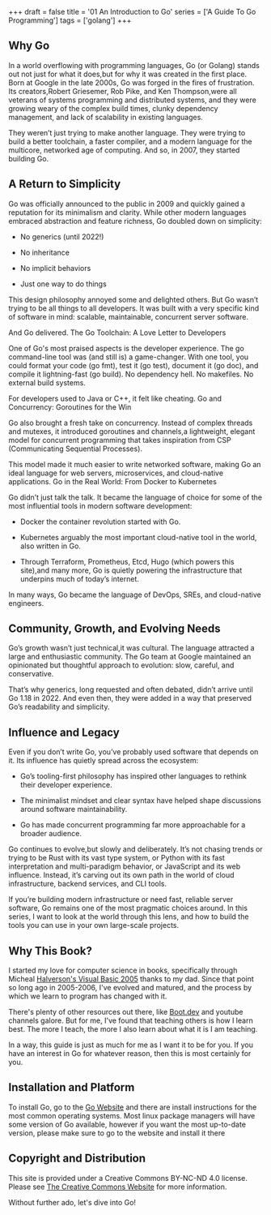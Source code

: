 +++
draft = false
title = '01 An Introduction to Go'
series = ['A Guide To Go Programming']
tags = ['golang']
+++

## Why Go

In a world overflowing with programming languages, Go (or Golang) stands out not just for what it does,but for why it was created in the first place. Born at Google in the late 2000s, Go was forged in the fires of frustration. Its creators,Robert Griesemer, Rob Pike, and Ken Thompson,were all veterans of systems programming and distributed systems, and they were growing weary of the complex build times, clunky dependency management, and lack of scalability in existing languages.

They weren’t just trying to make another language. They were trying to build a better toolchain, a faster compiler, and a modern language for the multicore, networked age of computing. And so, in 2007, they started building Go.

## A Return to Simplicity

Go was officially announced to the public in 2009 and quickly gained a reputation for its minimalism and clarity. While other modern languages embraced abstraction and feature richness, Go doubled down on simplicity:

- No generics (until 2022!)

- No inheritance

- No implicit behaviors

- Just one way to do things

This design philosophy annoyed some and delighted others. But Go wasn’t trying to be all things to all developers. It was built with a very specific kind of software in mind: scalable, maintainable, concurrent server software.

And Go delivered.
The Go Toolchain: A Love Letter to Developers

One of Go's most praised aspects is the developer experience. The go command-line tool was (and still is) a game-changer. With one tool, you could format your code (go fmt), test it (go test), document it (go doc), and compile it lightning-fast (go build). No dependency hell. No makefiles. No external build systems.

For developers used to Java or C++, it felt like cheating.
Go and Concurrency: Goroutines for the Win

Go also brought a fresh take on concurrency. Instead of complex threads and mutexes, it introduced goroutines and channels,a lightweight, elegant model for concurrent programming that takes inspiration from CSP (Communicating Sequential Processes).

This model made it much easier to write networked software, making Go an ideal language for web servers, microservices, and cloud-native applications.
Go in the Real World: From Docker to Kubernetes

Go didn’t just talk the talk. It became the language of choice for some of the most influential tools in modern software development:

- Docker  the container revolution started with Go.

- Kubernetes  arguably the most important cloud-native tool in the world, also written in Go.

- Through Terraform, Prometheus, Etcd, Hugo (which powers this site),and many more, Go is quietly powering the infrastructure that underpins much of today’s internet.

In many ways, Go became the language of DevOps, SREs, and cloud-native engineers.

## Community, Growth, and Evolving Needs

Go’s growth wasn’t just technical,it was cultural. The language attracted a large and enthusiastic community. The Go team at Google maintained an opinionated but thoughtful approach to evolution: slow, careful, and conservative.

That’s why generics, long requested and often debated, didn’t arrive until Go 1.18 in 2022. And even then, they were added in a way that preserved Go’s readability and simplicity.

## Influence and Legacy

Even if you don’t write Go, you’ve probably used software that depends on it. Its influence has quietly spread across the ecosystem:

- Go’s tooling-first philosophy has inspired other languages to rethink their developer experience.

- The minimalist mindset and clear syntax have helped shape discussions around software maintainability.

- Go has made concurrent programming far more approachable for a broader audience.

Go continues to evolve,but slowly and deliberately. It’s not chasing trends or trying to be Rust with its vast type system, or Python with its fast interpretation and multi-paradigm behavior, or JavaScript and its web influence. Instead, it’s carving out its own path in the world of cloud infrastructure, backend services, and CLI tools.

If you’re building modern infrastructure or need fast, reliable server software, Go remains one of the most pragmatic choices around. In this series, I want to look at the world through this lens, and how to build the tools you can use in your own large-scale projects.

## Why This Book?

I started my love for computer science in books, specifically through Micheal [Halverson's Visual Basic 2005](https://www.amazon.com/dp/0735621314) thanks to my dad. Since that point so long ago in 2005-2006, I've evolved and matured, and the process by which we learn to program has changed with it.

There's plenty of other resources out there, like [Boot.dev](boot.dev) and youtube channels galore. But for me, I've found that teaching others is how I learn best. The more I teach, the more I also learn about what it is I am teaching.

In a way, this guide is just as much for me as I want it to be for you. If you have an interest in Go for whatever reason, then this is most certainly for you.

## Installation and Platform

To install Go, go to the [Go Website](go.dev) and there are install instructions for the most common operating systems. Most linux package managers will have some version of Go available, however if you want the most up-to-date version, please make sure to go to the website and install it there

## Copyright and Distribution

This site is provided under a Creative Commons BY-NC-ND 4.0 license. Please see [The Creative Commons Website](https://creativecommons.org/licenses/by-nc-nd/4.0/legalcode.en) for more information.

Without further ado, let's dive into Go!
